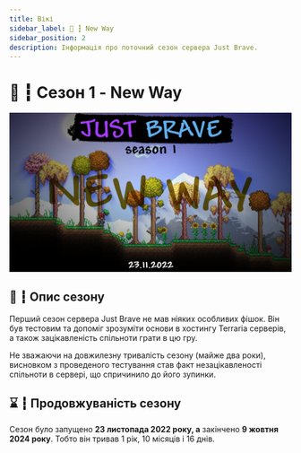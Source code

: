 ```yaml
---
title: Вікі
sidebar_label: 🧭 ┇ New Way
sidebar_position: 2
description: Інформація про поточний сезон сервера Just Brave.
---
```

# 🧭 ┇ Сезон 1 - New Way

![1728727573409](image/new-way/1728727573409.png)

## 📜 ┇ Опис сезону

Перший сезон сервера Just Brave не мав ніяких особливих фішок. Він був тестовим та допоміг зрозуміти основи в хостингу Terraria серверів, а також зацікавленість спільноти грати в цю гру.

Не зважаючи на довжилезну тривалість сезону (майже два роки), висновком з проведеного тестування став факт незацікавленості спільноти в сервері, що спричинило до його зупинки.

## ⌛ ┇ Продовжуваність сезону

Сезон було запущено **23 листопада 2022 року, а** закінчено **9 жовтня 2024 року**. Тобто він тривав 1 рік, 10 місяців і 16 днів.
